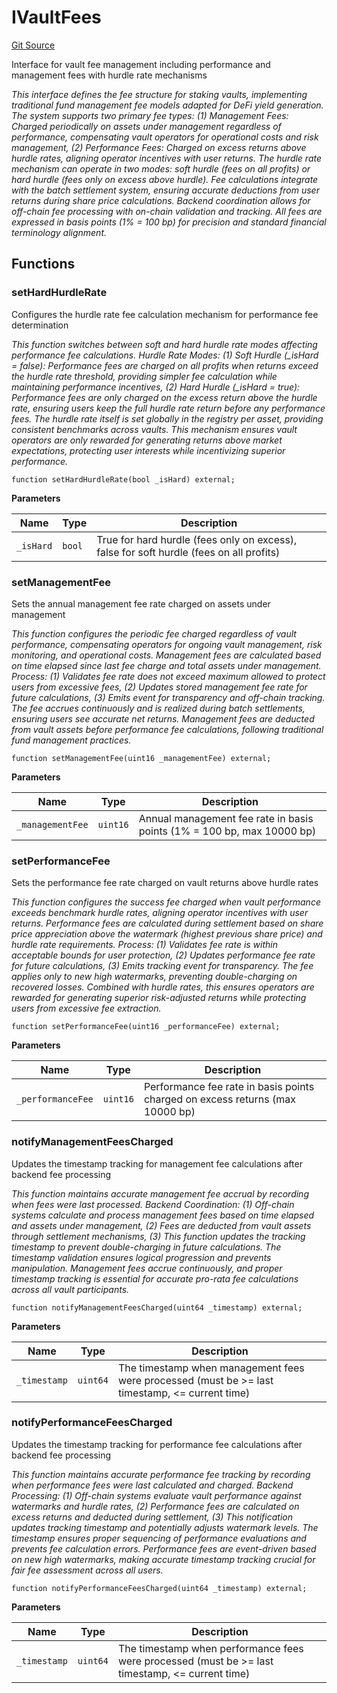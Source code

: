 # IVaultFees
[Git Source](https://github.com/VerisLabs/KAM/blob/e73c6a1672196804f5e06d5429d895045a4c6974/src/interfaces/IVaultFees.sol)

Interface for vault fee management including performance and management fees with hurdle rate mechanisms

*This interface defines the fee structure for staking vaults, implementing traditional fund management fee
models adapted for DeFi yield generation. The system supports two primary fee types: (1) Management Fees: Charged
periodically on assets under management regardless of performance, compensating vault operators for operational
costs and risk management, (2) Performance Fees: Charged on excess returns above hurdle rates, aligning operator
incentives with user returns. The hurdle rate mechanism can operate in two modes: soft hurdle (fees on all profits)
or hard hurdle (fees only on excess above hurdle). Fee calculations integrate with the batch settlement system,
ensuring accurate deductions from user returns during share price calculations. Backend coordination allows for
off-chain fee processing with on-chain validation and tracking. All fees are expressed in basis points (1% = 100 bp)
for precision and standard financial terminology alignment.*


## Functions
### setHardHurdleRate

Configures the hurdle rate fee calculation mechanism for performance fee determination

*This function switches between soft and hard hurdle rate modes affecting performance fee calculations.
Hurdle Rate Modes: (1) Soft Hurdle (_isHard = false): Performance fees are charged on all profits when returns
exceed the hurdle rate threshold, providing simpler fee calculation while maintaining performance incentives,
(2) Hard Hurdle (_isHard = true): Performance fees are only charged on the excess return above the hurdle rate,
ensuring users keep the full hurdle rate return before any performance fees. The hurdle rate itself is set
globally in the registry per asset, providing consistent benchmarks across vaults. This mechanism ensures
vault operators are only rewarded for generating returns above market expectations, protecting user interests
while incentivizing superior performance.*


```solidity
function setHardHurdleRate(bool _isHard) external;
```
**Parameters**

|Name|Type|Description|
|----|----|-----------|
|`_isHard`|`bool`|True for hard hurdle (fees only on excess), false for soft hurdle (fees on all profits)|


### setManagementFee

Sets the annual management fee rate charged on assets under management

*This function configures the periodic fee charged regardless of vault performance, compensating operators
for ongoing vault management, risk monitoring, and operational costs. Management fees are calculated based on
time elapsed since last fee charge and total assets under management. Process: (1) Validates fee rate does not
exceed maximum allowed to protect users from excessive fees, (2) Updates stored management fee rate for future
calculations, (3) Emits event for transparency and off-chain tracking. The fee accrues continuously and is
realized during batch settlements, ensuring users see accurate net returns. Management fees are deducted from
vault assets before performance fee calculations, following traditional fund management practices.*


```solidity
function setManagementFee(uint16 _managementFee) external;
```
**Parameters**

|Name|Type|Description|
|----|----|-----------|
|`_managementFee`|`uint16`|Annual management fee rate in basis points (1% = 100 bp, max 10000 bp)|


### setPerformanceFee

Sets the performance fee rate charged on vault returns above hurdle rates

*This function configures the success fee charged when vault performance exceeds benchmark hurdle rates,
aligning operator incentives with user returns. Performance fees are calculated during settlement based on
share price appreciation above the watermark (highest previous share price) and hurdle rate requirements.
Process: (1) Validates fee rate is within acceptable bounds for user protection, (2) Updates performance fee
rate for future calculations, (3) Emits tracking event for transparency. The fee applies only to new high
watermarks, preventing double-charging on recovered losses. Combined with hurdle rates, this ensures operators
are rewarded for generating superior risk-adjusted returns while protecting users from excessive fee extraction.*


```solidity
function setPerformanceFee(uint16 _performanceFee) external;
```
**Parameters**

|Name|Type|Description|
|----|----|-----------|
|`_performanceFee`|`uint16`|Performance fee rate in basis points charged on excess returns (max 10000 bp)|


### notifyManagementFeesCharged

Updates the timestamp tracking for management fee calculations after backend fee processing

*This function maintains accurate management fee accrual by recording when fees were last processed.
Backend Coordination: (1) Off-chain systems calculate and process management fees based on time elapsed and
assets under management, (2) Fees are deducted from vault assets through settlement mechanisms, (3) This
function
updates the tracking timestamp to prevent double-charging in future calculations. The timestamp validation
ensures logical progression and prevents manipulation. Management fees accrue continuously, and proper timestamp
tracking is essential for accurate pro-rata fee calculations across all vault participants.*


```solidity
function notifyManagementFeesCharged(uint64 _timestamp) external;
```
**Parameters**

|Name|Type|Description|
|----|----|-----------|
|`_timestamp`|`uint64`|The timestamp when management fees were processed (must be >= last timestamp, <= current time)|


### notifyPerformanceFeesCharged

Updates the timestamp tracking for performance fee calculations after backend fee processing

*This function maintains accurate performance fee tracking by recording when performance fees were last
calculated and charged. Backend Processing: (1) Off-chain systems evaluate vault performance against watermarks
and hurdle rates, (2) Performance fees are calculated on excess returns and deducted during settlement,
(3) This notification updates tracking timestamp and potentially adjusts watermark levels. The timestamp ensures
proper sequencing of performance evaluations and prevents fee calculation errors. Performance fees are
event-driven
based on new high watermarks, making accurate timestamp tracking crucial for fair fee assessment across all
users.*


```solidity
function notifyPerformanceFeesCharged(uint64 _timestamp) external;
```
**Parameters**

|Name|Type|Description|
|----|----|-----------|
|`_timestamp`|`uint64`|The timestamp when performance fees were processed (must be >= last timestamp, <= current time)|


